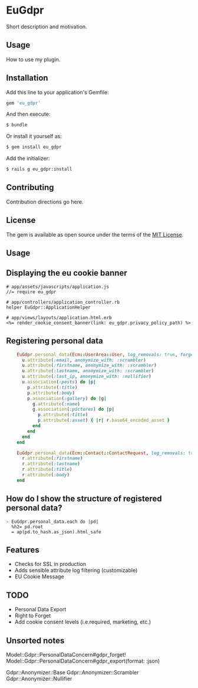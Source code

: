 # EuGdpr
Short description and motivation.

## Usage
How to use my plugin.

## Installation
Add this line to your application's Gemfile:

```ruby
gem 'eu_gdpr'
```

And then execute:
```bash
$ bundle
```

Or install it yourself as:
```bash
$ gem install eu_gdpr
```

Add the initializer:

```bash
$ rails g eu_gdpr:install
```

## Contributing
Contribution directions go here.

## License
The gem is available as open source under the terms of the [MIT License](https://opensource.org/licenses/MIT).

## Usage

## Displaying the eu cookie banner

    # app/assets/javascripts/application.js
    //= require eu_gdpr

    # app/controllers/application_controller.rb
    helper EuGdpr::ApplicationHelper

    # app/views/layouts/application.html.erb
    <%= render_cookie_consent_banner(link: eu_gdpr.privacy_policy_path) %>

## Registering personal data

```ruby
    EuGdpr.personal_data(Ecm::UserArea::User, log_removals: true, forget_with: :anonymization) do |u|
      u.attribute(:email, anonymize_with: :scrambler)
      u.attribute(:firstname, anonymize_with: :scrambler)
      u.attribute(:lastname, anonymize_with: :scrambler)
      u.attribute(:last_ip, anonymize_with: :nullifier)
      u.association(:posts) do |p|
        p.attribute(:title)
        p.attribute(:body)
        p.association(:gallery) do |g|
          g.attribute(:name)
          g.association(:pictures) do |p|
            p.attribute(:title)
            p.attribute(:asset) { |r| r.base64_encoded_asset }
          end
        end
      end
    end
```

```ruby
    EuGdpr.personal_data(Ecm::Contact::ContactRequest, log_removals: true, forget_with: :deletion) do |r|
      r.attribute(:firstname)
      r.attribute(:lastname)
      r.attribute(:title)
      r.attribute(:body)
    end
```

## How do I show the structure of registered personal data?

    - EuGdpr.personal_data.each do |pd|
      %h2= pd.root
      = ap(pd.to_hash.as_json).html_safe

## Features

* Checks for SSL in production
* Adds sensible attribute log filtering (customizable)
* EU Cookie Message

## TODO

* Personal Data Export
* Right to Forget
* Add cookie consent levels (i.e.required, marketing, etc.)

## Unsorted notes

Model::Gdpr::PersonalDataConcern#gdpr_forget!
Model::Gdpr::PersonalDataConcern#gdpr_export(format: :json)

Gdpr::Anonymizer::Base
Gdpr::Anonymizer::Scrambler
Gdpr::Anonymizer::Nullifier
